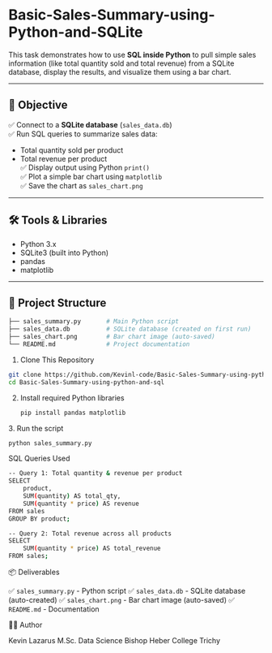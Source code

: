 # Basic-Sales-Summary-using-Python-and-SQLite

This task demonstrates how to use **SQL inside Python** to pull simple sales information (like total quantity sold and total revenue) from a SQLite database, display the results, and visualize them using a bar chart.

---

## 🎯 Objective

✅ Connect to a **SQLite database** (`sales_data.db`)  
✅ Run SQL queries to summarize sales data:  
  - Total quantity sold per product  
  - Total revenue per product  
✅ Display output using Python `print()`  
✅ Plot a simple bar chart using `matplotlib`  
✅ Save the chart as `sales_chart.png`  

---

## 🛠️ Tools & Libraries

- Python 3.x
- SQLite3 (built into Python)
- pandas
- matplotlib

---

## 📂 Project Structure

```bash
├── sales_summary.py       # Main Python script
├── sales_data.db          # SQLite database (created on first run)
├── sales_chart.png        # Bar chart image (auto-saved)
└── README.md              # Project documentation
```
1. Clone This Repository

```bash
git clone https://github.com/Kevinl-code/Basic-Sales-Summary-using-python-and-sql.git
cd Basic-Sales-Summary-using-python-and-sql
```
2. Install required Python libraries
   ```bash
   pip install pandas matplotlib
   ```
3️. Run the script
   ```bash
  python sales_summary.py
  ```

SQL Queries Used
```bash
-- Query 1: Total quantity & revenue per product
SELECT 
    product, 
    SUM(quantity) AS total_qty, 
    SUM(quantity * price) AS revenue
FROM sales
GROUP BY product;

-- Query 2: Total revenue across all products
SELECT 
    SUM(quantity * price) AS total_revenue
FROM sales;
```

📦 Deliverables

✅ `sales_summary.py` - Python script
✅ `sales_data.db` - SQLite database (auto-created)
✅ `sales_chart.png` - Bar chart image (auto-saved)
✅ `README.md` - Documentation

👨‍💻 Author

Kevin Lazarus
M.Sc. Data Science
Bishop Heber College
Trichy




